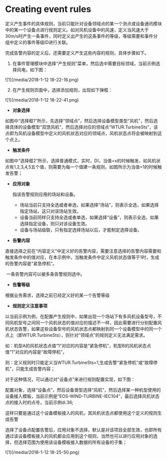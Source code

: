 # Creating event rules

定义产生事件的具体规则，当前只能针对设备领域点的某一个测点或设备通讯模块中的某一个设备点进行规则定义。如对风机设备中的风速，定义当风速大于30m/s时产生一条事件，同时定义出产生的这条事件的等级，等级需要和事件分组中定义的事件等级ID进行关联。

完成告警内容的定义后，还需要定义产生这些内容的规则，具体步骤如下。

1. 在事件管理模块中选择“产生规则”菜单，然后选中需要目标领域，当前示例选择风电，如下图：

![1](/media/2018-1-12 18-22-16.png)

2. 在产生规则页面中，选择添加规则，出现如下弹框：

![1](/media/2018-1-12 18-22-41.png)

- **对象选择**

如图中“选择框1”所示，先选择“领域点”，然后选择设备模型类型“风机”，然后选择具体的设备模型“双馈风机”，然后选择对应的领域点“WTUR.TurbineSts”，该点即为风机设备模型中定义的风机状态对应的领域点，风机状态点将会被映射到这个点上。

- **触发条件**

如图中“选择框2”所示，选择普通模式，实时，DI，当值=x的时候触发，如风机状点有1,2,3,4,5五个值，则需要为每一个值建一条规则，如图所示为当值=1的时候触发告警；

- **应用对象**

  指该告警规则应用的场站和设备。

  - 场站当前只支持全选或者单选，如果选择“场站”，则表示全选，如果选择指定场站，这只对该场站生效。
  - 设备当前同样只支持全选或者单选，如果选择“设备”，则表示全选，如果选择指定设备，则只对该设备生效。
  - 设备与场站级联，只有指定选择场站以后，才能制定选择设备。

- **告警内容**

直接选择之前在“内容定义”中定义好的告警内容，需要注意选择的告警内容需要和触发条件中的值对应，在本示例中，当触发条件中定义风机状态值等于1时，生成的告警内容是“紧急停机”。

​	一条告警内容可以被多条告警规则选中。

- **告警等级**

根据业务需求，选择之前已经定义好的某一个告警等级

- **规则定义注意事项**

以当前示例为例，在配置产生规则中，如果出现一个场站下有多风机设备型号，不同风机型号之间同一个风机状态的值对应的描述不一样，因此需要进行分别配置风机状态告警，如果这些设备型号的风机状态点都映射到同一个设备模型中的同一个点上（即WTUR.TurbineSts），则针对“领域点”的规则定义无法满足需求。

如：机型A的风机状态点值“1”对应的内容是“紧急停机”，机型B的风机状态点值“1”对应的内容是“故障停机”，

则：定义规则时只能定义当WTUR.TurbineSts=1,生成告警“紧急停机”或“故障停机”，只能生成告警内容；

对于这种情况，可以通过对“设备点”来进行规则配置实现，如下图：

配置对象，选择“设备点”，然后设备类型选择“风机”，然后选择某一种机型使用的设备接入模板，当前示例是“EOS-WIND-TURBINE-IEC104”，最后选择风机状态点的接入时的点号，当前示例di.36;

这样只要是通过这个设备模板接入的风机，其风机状态点都使用这个定义的规则生成告警

选择了设备点配置告警后，应用对象不选择，默认是对该项目全部生效，也即所有通过该设备模板接入的风机都会应用到这个规则，当然也可以进行应用对象的选择，但选择范围为使用该设备模板接入数据的所有设备的子集；

![1](/media/2018-1-12 18-25-50.png)
